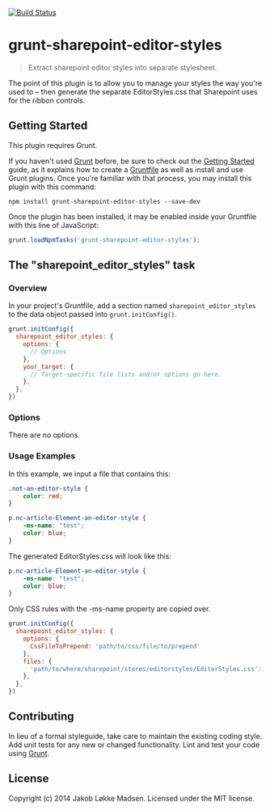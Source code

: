 [![Build Status](https://api.travis-ci.org/jakobloekke/grunt-sharepoint-editor-styles.png?branch=master)](https://travis-ci.org/jakobloekke/grunt-sharepoint-editor-styles)

# grunt-sharepoint-editor-styles

> Extract sharepoint editor styles into separate stylesheet.

The point of this plugin is to allow you to manage your styles the way you're used to – then generate the separate EditorStyles.css that Sharepoint uses for the ribbon controls.

## Getting Started
This plugin requires Grunt.

If you haven't used [Grunt](http://gruntjs.com/) before, be sure to check out the [Getting Started](http://gruntjs.com/getting-started) guide, as it explains how to create a [Gruntfile](http://gruntjs.com/sample-gruntfile) as well as install and use Grunt plugins. Once you're familiar with that process, you may install this plugin with this command:

```shell
npm install grunt-sharepoint-editor-styles --save-dev
```

Once the plugin has been installed, it may be enabled inside your Gruntfile with this line of JavaScript:

```js
grunt.loadNpmTasks('grunt-sharepoint-editor-styles');
```

## The "sharepoint_editor_styles" task

### Overview
In your project's Gruntfile, add a section named `sharepoint_editor_styles` to the data object passed into `grunt.initConfig()`.

```js
grunt.initConfig({
  sharepoint_editor_styles: {
    options: {
      // Options
    },
    your_target: {
      // Target-specific file lists and/or options go here.
    },
  },
})
```

### Options

There are no options.

### Usage Examples

In this example, we input a file that contains this:

```css
.not-an-editor-style {
    color: red;
}

p.nc-article-Element-an-editor-style {
    -ms-name: "test";
    color: blue;
}

```

The generated EditorStyles.css will look like this:

```css
p.nc-article-Element-an-editor-style {
    -ms-name: "test";
    color: blue;
}
```

Only CSS rules with the -ms-name property are copied over.

```js
grunt.initConfig({
  sharepoint_editor_styles: {
    options: {
      CssFileToPrepend: 'path/to/css/file/to/prepend'
    },
    files: {
      'path/to/where/sharepoint/stores/editorstyles/EditorStyles.css': ['src/app.css'],
    },
  },
})
```

## Contributing
In lieu of a formal styleguide, take care to maintain the existing coding style. Add unit tests for any new or changed functionality. Lint and test your code using [Grunt](http://gruntjs.com/).

## License
Copyright (c) 2014 Jakob Løkke Madsen. Licensed under the MIT license.
